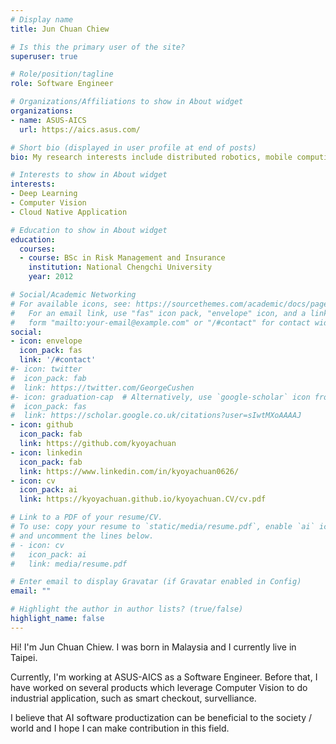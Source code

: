 ```yaml
---
# Display name
title: Jun Chuan Chiew

# Is this the primary user of the site?
superuser: true

# Role/position/tagline
role: Software Engineer

# Organizations/Affiliations to show in About widget
organizations:
- name: ASUS-AICS
  url: https://aics.asus.com/

# Short bio (displayed in user profile at end of posts)
bio: My research interests include distributed robotics, mobile computing and programmable matter.

# Interests to show in About widget
interests:
- Deep Learning
- Computer Vision
- Cloud Native Application

# Education to show in About widget
education:
  courses:
  - course: BSc in Risk Management and Insurance
    institution: National Chengchi University
    year: 2012

# Social/Academic Networking
# For available icons, see: https://sourcethemes.com/academic/docs/page-builder/#icons
#   For an email link, use "fas" icon pack, "envelope" icon, and a link in the
#   form "mailto:your-email@example.com" or "/#contact" for contact widget.
social:
- icon: envelope
  icon_pack: fas
  link: '/#contact'
#- icon: twitter
#  icon_pack: fab
#  link: https://twitter.com/GeorgeCushen
#- icon: graduation-cap  # Alternatively, use `google-scholar` icon from `ai` icon pack
#  icon_pack: fas
#  link: https://scholar.google.co.uk/citations?user=sIwtMXoAAAAJ
- icon: github
  icon_pack: fab
  link: https://github.com/kyoyachuan
- icon: linkedin
  icon_pack: fab
  link: https://www.linkedin.com/in/kyoyachuan0626/
- icon: cv
  icon_pack: ai
  link: https://kyoyachuan.github.io/kyoyachuan.CV/cv.pdf

# Link to a PDF of your resume/CV.
# To use: copy your resume to `static/media/resume.pdf`, enable `ai` icons in `params.toml`, 
# and uncomment the lines below.
# - icon: cv
#   icon_pack: ai
#   link: media/resume.pdf

# Enter email to display Gravatar (if Gravatar enabled in Config)
email: ""

# Highlight the author in author lists? (true/false)
highlight_name: false
---
```


Hi! I'm Jun Chuan Chiew. I was born in Malaysia and I currently live in Taipei.

Currently, I'm working at ASUS-AICS as a Software Engineer. Before that, I have worked on several products which leverage Computer Vision  to do industrial application, such as smart checkout, survelliance. 

I believe that AI software productization can be beneficial to the society / world  and I hope I can make contribution in this field.

